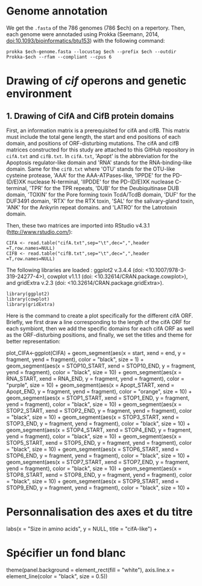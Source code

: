# Genome annotation

We get the `.fasta` of the 786 genomes (786 $ech) on a repertory. Then, each genome were annotaded using Prokka (Seemann, 2014, <doi:10.1093/bioinformatics/btu153>) with the following command:

```
prokka $ech-genome.fasta --locustag $ech --prefix $ech --outdir Prokka-$ech --rfam --compliant --cpus 6
```


# Drawing of *cif* operons and genetic environment

## 1. Drawing of CifA and CifB protein domains

First, an information matrix is a prerequisited for cifA and cifB. This matrix must include the total gene length, the start and end positions of each domain, and positions of ORF-disturbing mutations. The cifA and cifB matrices constructed for this study are attached to this GitHub repository in `cifA.txt` and `cifB.txt`. In `cifA.txt`, 'Apopt' is the abbreviation for the Apoptosis regulator-like domain and 'RNA' stands for the RNA-binding-like domain. Same for the `cifB.txt` where 'OTU' stands for the OTU-like cysteine protease, 'AAA' for the AAA-ATPases-like, 'IPPDE' for the PD-(D/E)XK nuclease N-terminal, 'IIPDDE' for the PD-(D/E)XK nuclease C-terminal, 'TPR' for the TPR repeats, 'DUB' for the Deubiquitinase DUB domain, 'TOXIN' for the Pore forming toxin TcdA/TcdB domain, 'DUF' for the DUF3491 domain, 'RTX' for the RTX toxin, 'SAL' for the salivary-gland toxin, 'ANK' for the Ankyrin repeat domains. and 'LATRO' for the Latrotoxin domain.

Then, these two matrices are imported into RStudio v4.3.1 (http://www.rstudio.com/):
```
CIFA <- read.table("cifA.txt",sep="\t",dec=",",header =T,row.names=NULL)
CIFB <- read.table("cifB.txt",sep="\t",dec=",",header =T,row.names=NULL)
```

The following libraries are loaded : ggplot2 v.3.4.4 (doi: <10.1007/978-3-319-24277-4>), cowplot v1.1.1 (doi: <10.32614/CRAN.package.cowplot>), and gridExtra v.2.3 (doi: <10.32614/CRAN.package.gridExtra>).
```
library(ggplot2)
library(cowplot)
library(gridExtra)
```

Here is the command to create a plot specifically for the different cifA ORF. Briefly, we first draw a line corresponding to the length of the cifA ORF for each symbiont, then we add the specific domains for each cifA ORF as well as the ORF-disturbing positions, and finally, we set the titles and theme for better representation:

plot_CIFA<-ggplot(CIFA) +
  geom_segment(aes(x = start, xend = end, y = fragment, yend = fragment), color = "black", size = 1) +
  geom_segment(aes(x = STOP10_START, xend = STOP10_END, y = fragment, yend = fragment), color = "black", size = 10) +
  geom_segment(aes(x = RNA_START, xend = RNA_END, y = fragment, yend = fragment), color = "purple", size = 10) +
  geom_segment(aes(x = Apopt_START, xend = Apopt_END, y = fragment, yend = fragment), color = "orange", size = 10) +
  geom_segment(aes(x = STOP1_START, xend = STOP1_END, y = fragment, yend = fragment), color = "black", size = 10) +
  geom_segment(aes(x = STOP2_START, xend = STOP2_END, y = fragment, yend = fragment), color = "black", size = 10) +
  geom_segment(aes(x = STOP3_START, xend = STOP3_END, y = fragment, yend = fragment), color = "black", size = 10) +
  geom_segment(aes(x = STOP4_START, xend = STOP4_END, y = fragment, yend = fragment), color = "black", size = 10) +
  geom_segment(aes(x = STOP5_START, xend = STOP5_END, y = fragment, yend = fragment), color = "black", size = 10) +
  geom_segment(aes(x = STOP6_START, xend = STOP6_END, y = fragment, yend = fragment), color = "black", size = 10) +
  geom_segment(aes(x = STOP7_START, xend = STOP7_END, y = fragment, yend = fragment), color = "black", size = 10) +
  geom_segment(aes(x = STOP8_START, xend = STOP8_END, y = fragment, yend = fragment), color = "black", size = 10) +
  geom_segment(aes(x = STOP9_START, xend = STOP9_END, y = fragment, yend = fragment), color = "black", size = 10) +
  # Personnalisation des axes et du titre
  labs(x = "Size in amino acids", y = NULL, title = "cifA-like") +
  # Spécifier un fond blanc
  theme(panel.background = element_rect(fill = "white"),
        axis.line.x = element_line(color = "black", size = 0.5))
